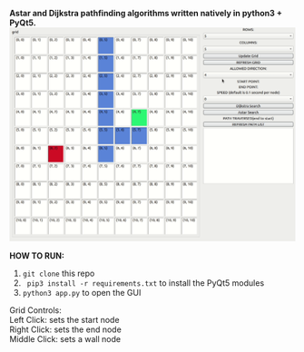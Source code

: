 <b>Astar and Dijkstra pathfinding algorithms written natively in python3 + PyQt5.</b>
![GIF of the astar algorithm running](https://github.com/henryriveraCS/path-finder/blob/master/astar.gif)

<b> HOW TO RUN: </b>
  1. <code>git clone</code> this repo
  2. <code> pip3 install -r requirements.txt</code> to install the PyQt5 modules
  3. <code>python3 app.py</code> to open the GUI


Grid Controls:<br/>
Left Click: sets the start node<br/>
Right Click: sets the end node<br/>
Middle Click: sets a wall node<br/>
